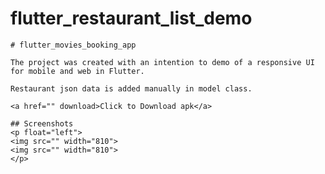 # flutter_restaurant_list_demo

    # flutter_movies_booking_app

    The project was created with an intention to demo of a responsive UI for mobile and web in Flutter.

    Restaurant json data is added manually in model class.

    <a href="" download>Click to Download apk</a>

    ## Screenshots
    <p float="left">
    <img src="" width="810">
    <img src="" width="810">
    </p>